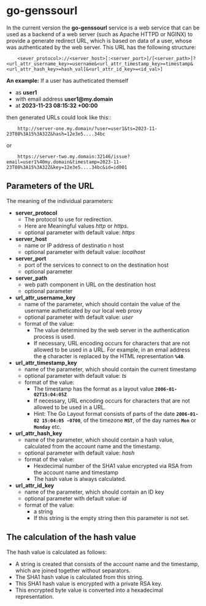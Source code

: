 # go-genssourl

In the current version the __go-genssourl__ service is a web service that
can be used as a backend of a web server (such as Apache HTTPD or NGINX) to
provide a generate redirect URL, which is based on data of a user, whose was
authenticated by the web server. This URL has the following structure:

        <sever_protocol>://<server_host>[:<server_port>]/[<server_path>]?<url_attr_username_key>=username&<url_attr_timestamp_key>=timestamp&<url_attr_hash_key>=hash_val[&<url_attr_id_key>=<id_val>]

__An example:__ If a user has autheticated themself

* as __user1__
* with email address  __user1@my.domain__
* at __2023-11-23 08:15:32 +00:00__

then generated URLs could look like this::

        http://server-one.my.domain/?user=user1&ts=2023-11-23T08%3A15%3A32Z&hash=12e3e5....34bc

or

        https://server-two.my.domain:32146/issue?email=user1%40my.domain&timestamp=2023-11-23T08%3A15%3A32Z&key=12e3e5....34bc&id=id001

## Parameters of the URL
The meaning of the individual parameters:

* __server_protocol__
    * The protocol to use for redirection.
    * Here are Meaningful values _http_ or _https_.
    * optional parameter with default value: _https_
* __server_host__
    * name or IP address of destinatio n host
    * optional parameter with default value:  _localhost_
* __server_port__
    * port of the services to connect to on the destination host
    * optional parameter
* __server_path__
    * web path component in URL on the destination host
    * optional parameter
* __url_attr_username_key__
    * name of the parameter, which should contain the value of the username autheticated by our local web proxy
    * optional parameter with default value: _user_
    * format of the value:
        * The value determined by the web server in the authentication process is used.
        * If necessary, URL encoding occurs for characters that are not allowed to be used in a URL. For example, in an email address the __`@`__ character is replaced by the HTML representation __`%40`__.
* __url_attr_timestamp_key__
    * name of the parameter, which should contain the current timestamp
    * optional parameter with default value: _ts_
    * format of the value:
        * The timestamp has the format as a layout value __`2006-01-02T15:04:05Z`__
        * If necessary, URL encoding occurs for characters that are not allowed to be used in a URL.
        * Hint: The Go Layout format consists of parts of the date __`2006-01-02 15:04:05 -0700`__, of the timezone __`MST`__, of the day names __`Mon`__ or __`Monday`__ etc.
* __url_attr_hash_key__
    * name of the parameter, which should contain a hash value, calculated from the account name and the timestamp.
    * optional parameter with default value: _hash_
    * format of the value:
        * Hexdecimal number of the SHA1 value encrypted via RSA from the account name and timestamp
        * The hash value is always calculated.
* __url_attr_id_key__
    * name of the parameter, which should contain an ID key
    * optional parameter with default value: _id_
    * format of the value:
        * a string
        * If this string is the empty string then this parameter is not set.

## The calculation of the hash value
The hash value is calculated as follows:

* A string is created that consists of the account name and the timestamp, which are joined together without separators.
* The SHA1 hash value is calculated from this string.
* This SHA1 hash value is encrypted with a private RSA key.
* This encrypted byte value is converted into a hexadecimal representation.

